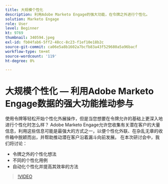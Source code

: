 ```yaml
---
title: 大规模个性化
description: 利用Adobe Marketo Engage的强大功能，在令牌之外进行个性化。
solution: Marketo Engage
role: User
level: Beginner
kt: 9769
thumbnail: 340594.jpeg
exl-id: fb04fab6-5ff2-48cc-8c23-f1ef10e18b2c
source-git-commit: ca06e5a8b1602a7bcfb83a43f529680a5a96bacf
workflow-type: tm+mt
source-wordcount: '119'
ht-degree: 0%

---
```


# 大规模个性化 — 利用Adobe Marketo Engage数据的强大功能推动参与

使用令牌等轻松开始个性化外展操作，但是当您想要在令牌允许的基础上更深入地进行个性化时怎么样？ Adobe Marketo Engage允许您收集有关潜在客户的大量信息，利用这些信息可能是最强大的方式之一，以便个性化外联、在杂乱无章的收件箱中脱颖而出，并帮助推动潜在客户沿着漏斗向前发展。 在本次研讨会中，我们将讨论：

* 令牌之外的个性化想法
* 不同的个性化用例
* 自动化个性化并提高其效率的方法

>[!VIDEO](https://video.tv.adobe.com/v/340594/?quality=12&learn=on)
